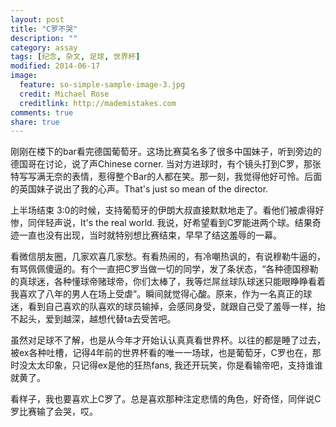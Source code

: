 ```yaml
---
layout: post
title: "C罗不哭"
description: ""
category: assay
tags: [纪念, 杂文, 足球, 世界杯]
modified: 2014-06-17
image:
  feature: so-simple-sample-image-3.jpg
  credit: Michael Rose
  creditlink: http://mademistakes.com
comments: true
share: true
---
```


刚刚在楼下的bar看完德国葡萄牙。这场比赛莫名多了很多中国妹子，听到旁边的德国哥在讨论，说了声Chinese corner.  当对方进球时，有个镜头打到C罗，那张特写写满无奈的表情，惹得整个Bar的人都在笑。那一刻，我觉得他好可怜。后面的英国妹子说出了我的心声。That's just so mean of the director.

上半场结束 3:0的时候，支持葡萄牙的伊朗大叔直接默默地走了。看他们被虐得好惨，同伴轻声说，It's the real world.  我说，好希望看到C罗能进两个球。结果奇迹一直也没有出现，当时就特别想比赛结束，早早了结这羞辱的一幕。

看微信朋友圈，几家欢喜几家愁。有看热闹的，有冷嘲热讽的，有说穆勒牛逼的，有骂佩佩傻逼的。有个一直把C罗当做一切的同学，发了条状态，“各种德国穆勒的真球迷，各种懂球帝赌球帝，你们太棒了，我等烂屌丝球队球迷只能眼睁睁看着我喜欢了八年的男人在场上受虐”。瞬间就觉得心酸。原来，作为一名真正的球迷，看到自己喜欢的队喜欢的球员输掉，会感同身受，就跟自己受了羞辱一样，抬不起头，爱到越深，越想代替ta去受苦吧。

虽然对足球不了解，也是从今年才开始认认真真看世界杯。以往的都是睡了过去，被ex各种吐槽，记得4年前的世界杯看的唯一一场球，也是葡萄牙，C罗也在，那时没太太印象，只记得ex是他的狂热fans, 我还开玩笑，你是看输帝吧，支持谁谁就黄了。

看样子，我也要喜欢上C罗了。总是喜欢那种注定悲情的角色，好奇怪，同伴说C罗比赛输了会哭，哎。

